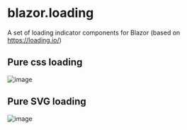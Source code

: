 # blazor.loading
A set of loading indicator components for Blazor (based on https://loading.io/)

## Pure css loading

![image](https://user-images.githubusercontent.com/6169846/180429761-04397ed5-fb5d-4319-9001-10d6eb025744.png)

## Pure SVG loading

![image](https://user-images.githubusercontent.com/6169846/180429866-1342c014-556d-449a-a93a-ba13963c5b68.png)
